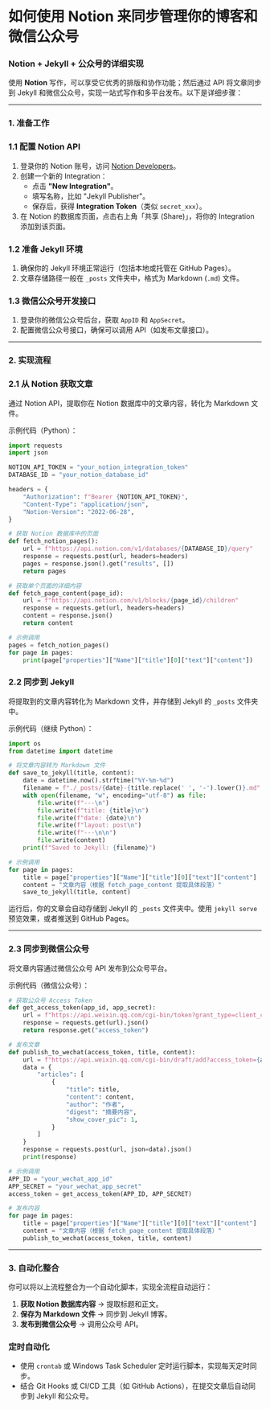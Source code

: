 # 如何使用 Notion 来同步管理你的博客和微信公众号

### **Notion + Jekyll + 公众号的详细实现**

使用 **Notion** 写作，可以享受它优秀的排版和协作功能；然后通过 API 将文章同步到 Jekyll 和微信公众号，实现一站式写作和多平台发布。以下是详细步骤：

---

### **1. 准备工作**

### **1.1 配置 Notion API**

1. 登录你的 Notion 账号，访问 [Notion Developers](https://www.notion.so/my-integrations)。
2. 创建一个新的 Integration：
    - 点击 **"New Integration"**。
    - 填写名称，比如 "Jekyll Publisher"。
    - 保存后，获得 **Integration Token**（类似 `secret_xxx`）。
3. 在 Notion 的数据库页面，点击右上角「共享 (Share)」，将你的 Integration 添加到该页面。

### **1.2 准备 Jekyll 环境**

1. 确保你的 Jekyll 环境正常运行（包括本地或托管在 GitHub Pages）。
2. 文章存储路径一般在 `_posts` 文件夹中，格式为 Markdown (`.md`) 文件。

### **1.3 微信公众号开发接口**

1. 登录你的微信公众号后台，获取 `AppID` 和 `AppSecret`。
2. 配置微信公众号接口，确保可以调用 API（如发布文章接口）。

---

### **2. 实现流程**

### **2.1 从 Notion 获取文章**

通过 Notion API，提取你在 Notion 数据库中的文章内容，转化为 Markdown 文件。

示例代码（Python）：

```python
import requests
import json

NOTION_API_TOKEN = "your_notion_integration_token"
DATABASE_ID = "your_notion_database_id"

headers = {
    "Authorization": f"Bearer {NOTION_API_TOKEN}",
    "Content-Type": "application/json",
    "Notion-Version": "2022-06-28",
}

# 获取 Notion 数据库中的页面
def fetch_notion_pages():
    url = f"https://api.notion.com/v1/databases/{DATABASE_ID}/query"
    response = requests.post(url, headers=headers)
    pages = response.json().get("results", [])
    return pages

# 获取单个页面的详细内容
def fetch_page_content(page_id):
    url = f"https://api.notion.com/v1/blocks/{page_id}/children"
    response = requests.get(url, headers=headers)
    content = response.json()
    return content

# 示例调用
pages = fetch_notion_pages()
for page in pages:
    print(page["properties"]["Name"]["title"][0]["text"]["content"])

```

### **2.2 同步到 Jekyll**

将提取到的文章内容转化为 Markdown 文件，并存储到 Jekyll 的 `_posts` 文件夹中。

示例代码（继续 Python）：

```python
import os
from datetime import datetime

# 将文章内容转为 Markdown 文件
def save_to_jekyll(title, content):
    date = datetime.now().strftime("%Y-%m-%d")
    filename = f"./_posts/{date}-{title.replace(' ', '-').lower()}.md"
    with open(filename, "w", encoding="utf-8") as file:
        file.write(f"---\n")
        file.write(f"title: {title}\n")
        file.write(f"date: {date}\n")
        file.write(f"layout: post\n")
        file.write(f"---\n\n")
        file.write(content)
    print(f"Saved to Jekyll: {filename}")

# 示例调用
for page in pages:
    title = page["properties"]["Name"]["title"][0]["text"]["content"]
    content = "文章内容（根据 fetch_page_content 提取具体段落）"
    save_to_jekyll(title, content)

```

运行后，你的文章会自动存储到 Jekyll 的 `_posts` 文件夹中。使用 `jekyll serve` 预览效果，或者推送到 GitHub Pages。

---

### **2.3 同步到微信公众号**

将文章内容通过微信公众号 API 发布到公众号平台。

示例代码（微信公众号）：

```python
# 获取公众号 Access Token
def get_access_token(app_id, app_secret):
    url = f"https://api.weixin.qq.com/cgi-bin/token?grant_type=client_credential&appid={app_id}&secret={app_secret}"
    response = requests.get(url).json()
    return response.get("access_token")

# 发布文章
def publish_to_wechat(access_token, title, content):
    url = f"https://api.weixin.qq.com/cgi-bin/draft/add?access_token={access_token}"
    data = {
        "articles": [
            {
                "title": title,
                "content": content,
                "author": "作者",
                "digest": "摘要内容",
                "show_cover_pic": 1,
            }
        ]
    }
    response = requests.post(url, json=data).json()
    print(response)

# 示例调用
APP_ID = "your_wechat_app_id"
APP_SECRET = "your_wechat_app_secret"
access_token = get_access_token(APP_ID, APP_SECRET)

# 发布内容
for page in pages:
    title = page["properties"]["Name"]["title"][0]["text"]["content"]
    content = "文章内容（根据 fetch_page_content 提取具体段落）"
    publish_to_wechat(access_token, title, content)

```

---

### **3. 自动化整合**

你可以将以上流程整合为一个自动化脚本，实现全流程自动运行：

1. **获取 Notion 数据库内容** → 提取标题和正文。
2. **保存为 Markdown 文件** → 同步到 Jekyll 博客。
3. **发布到微信公众号** → 调用公众号 API。

### **定时自动化**

- 使用 `crontab` 或 Windows Task Scheduler 定时运行脚本，实现每天定时同步。
- 结合 Git Hooks 或 CI/CD 工具（如 GitHub Actions），在提交文章后自动同步到 Jekyll 和公众号。